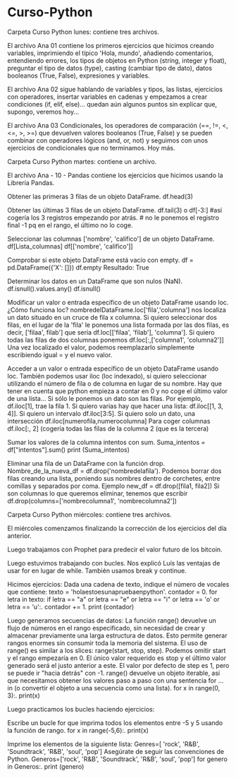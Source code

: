 # Curso-Python
Carpeta Curso Python lunes: contiene tres archivos.

El archivo Ana 01 contiene los primeros ejercicios que hicimos creando variables, imprimiendo el típico 'Hola, mundo', 
añadiendo comentarios, entendiendo errores, los tipos de objetos en Python (string, integer y float), preguntar el tipo de datos (type),
casting (cambiar tipo de dato), datos booleanos (True, False), expresiones y variables.

El archivo Ana 02 sigue hablando de variables y tipos, las listas, ejercicios con operadores, insertar variables en cadenas
y empezamos a crear condiciones (if, elif, else)... quedan aún algunos puntos sin explicar que, supongo, veremos hoy...

El archivo Ana 03 Condicionales, los operadores de comparación (==, !=, <, <=, >, >=) que devuelven valores booleanos (True, False)
y se pueden combinar con operadores lógicos (and, or, not) y seguimos con unos ejercicios de condicionales que no terminamos. Hoy más.

Carpeta Curso Python martes: contiene un archivo.

El archivo Ana - 10 - Pandas contiene los ejercicios que hicimos usando la Librería Pandas.

Obtener las primeras 3 filas de un objeto DataFrame. df.head(3)

Obtener las últimas 3 filas de un objeto DataFrame. df.tail(3) o df[-3:] #así cogería los 3 registros empezando por atrás. # no le ponemos el registro final -1 pq en el rango, el último no lo coge.

Seleccionar las columnas ['nombre', 'califico'] de un objeto DataFrame. df[Lista_columnas] df[['nombre', 'califico']]

Comprobar si este objeto DataFrame está vacío con empty. df = pd.DataFrame({'X': []}) df.empty Resultado: True

Determinar los datos en un DataFrame que son nulos (NaN). df.isnull().values.any() df.isnull()

Modificar un valor o entrada específico de un objeto DataFrame usando loc. ¿Cómo funciona loc? nombredelDataFrame.loc['fila','columna'] nos localiza un dato situado en un cruce de fila x columna. Si quiero seleccionar dos filas, en el lugar de la 'fila' le ponemos una lista formada por las dos filas, es decir, ['filaa', filab'] que sería df.loc[['filaa', 'filab'], 'columna']. Si quiero todas las filas de dos columnas ponemos df.loc[:,['columna1', 'columna2']] Una vez localizado el valor, podemos reemplazarlo simplemente escribiendo igual = y el nuevo valor.

Acceder a un valor o entrada específico de un objeto DataFrame usando loc. También podemos usar iloc (loc indexado), si quiero seleccionar utilizando el número de fila o de columna en lugar de su nombre. Hay que tener en cuenta que python empieza a contar en 0 y no coge el último valor de una lista... Si sólo le ponemos un dato son las filas. Por ejemplo, df.iloc[1], trae la fila 1. Si quiero varias hay que hacer una lista: df.iloc[[1, 3, 4]]. Si quiero un intervalo df.iloc[3:5]. Si quiero solo un dato, una intersección df.iloc[numerofila,numerocolumna] Para coger columnas df.iloc[:, 2] (cogería todas las filas de la columna 2 (que es la tercera)

Sumar los valores de la columna intentos con sum. Suma_intentos = df["intentos"].sum() print (Suma_intentos)

Eliminar una fila de un DataFrame con la función drop. Nombre_de_la_nueva_df = df.drop('nombredelafila'). Podemos borrar dos filas creando una lista, poniendo sus nombres dentro de corchetes, entre comillas y separados por coma. Ejemplo new_df = df.drop([fila1, fila2]) Si son columnas lo que queremos eliminar, tenemos que escribir df.drop(columns=['nombrecolumna1', 'nombrecolumna2'])

Carpeta Curso Python miércoles: contiene tres archivos.

El miércoles comenzamos finalizando la corrección de los ejercicios del día anterior.

Luego trabajamos con Prophet para predecir el valor futuro de los bitcoin.

Luego estuvimos trabajando con bucles. Nos explicó Luís las ventajas de usar for en lugar de while. También usamos break y continue.

Hicimos ejercicios: Dada una cadena de texto, indique el número de vocales que contiene: texto = 'holaestoesunapruebaenpython'. contador = 0. for letra in texto:
  if letra == "a" or letra  == "e" or letra == "i" or letra == 'o' or letra == 'u':. contador += 1. print (contador)
  
Luego generamos secuencias de datos: La función range() devuelve un flujo de números en el rango especificado, sin necesidad de crear y almacenar previamente una larga estructura de datos. Esto permite generar rangos enormes sin consumir toda la memoria del sistema. El uso de range() es similar a los slices: range(start, stop, step). Podemos omitir start y el rango empezaría en 0. El único valor requerido es stop y el último valor generado será el justo anterior a este. El valor por defecto de step es 1, pero se puede ir "hacia detrás" con -1. range() devuelve un objeto iterable, así que necesitamos obtener los valores paso a paso con una sentencia for ... in (o convertir el objeto a una secuencia como una lista). for x in range(0, 3):. print(x)

Luego practicamos los bucles haciendo ejercicios:

Escribe un bucle for que imprima todos los elementos entre -5 y 5 usando la función de rango. for x in range(-5,6):. print(x)

Imprime los elementos de la siguiente lista: Genres=[ 'rock', 'R&B', 'Soundtrack', 'R&B', 'soul', 'pop'] Asegúrate de seguir las convenciones de Python. Generos=['rock', 'R&B', 'Soundtrack', 'R&B', 'soul', 'pop']
for genero in Generos:. print (genero)



